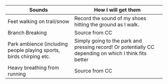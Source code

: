 | Sounds  | How I will get them |
| ------------- | ------------- |
| Feet walking on trail/snow  | Record the sound of my shoes hitting the ground as I walk.  |
| Branch Breaking  | Source from CC  |
| Park ambience (including people playing sports, birds chirping etc. | Simply going to the park and pressing record! Or potentially CC depending on which I think fits better  |
| Heavy breathing from running  | Source from CC |
